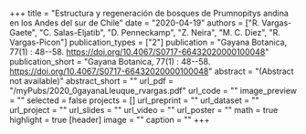 +++
title = "Estructura y regeneración de bosques de Prumnopitys andina en los Andes del sur de Chile"
date = "2020-04-19"
authors = ["R. Vargas-Gaete", "C. Salas-Eljatib", "D. Penneckamp", "Z. Neira", "M. C. Diez", "R. Vargas-Picon"]
publication_types = ["2"]
publication = "Gayana Botanica, 77(1) : 48--58. https://doi.org/10.4067/S0717-66432020000100048"
publication_short = "Gayana Botanica, 77(1) : 48--58. https://doi.org/10.4067/S0717-66432020000100048"
abstract = "(Abstract not available)"
abstract_short = ""
url_pdf = "/myPubs/2020_0gayanaLleuque_rvargas.pdf"
url_code = ""
image_preview = ""
selected = false
projects = []
url_preprint = ""
url_dataset = ""
url_project = ""
url_slides = ""
url_video = ""
url_poster = ""
math = true
highlight = true
[header]
image = ""
caption = ""
+++
